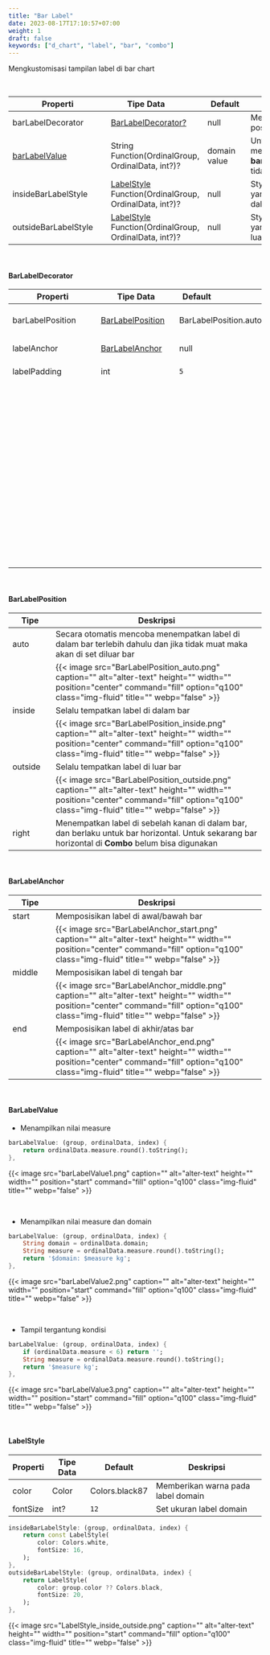 ```yaml
---
title: "Bar Label"
date: 2023-08-17T17:10:57+07:00
weight: 1
draft: false
keywords: ["d_chart", "label", "bar", "combo"]
---
```


Mengkustomisasi tampilan label di bar chart

<br>

| <div style="width:180px">Properti</div> | <div style="width:140px">Tipe Data</div>                             | <div style="width:70px">Default</div> | Deskripsi                                                       |
| --------------------------------------- | -------------------------------------------------------------------- | ------------------------------------- | --------------------------------------------------------------- |
| barLabelDecorator                       | [BarLabelDecorator?](#barlabeldecorator)                             | null                                  | Menentukan letak posisi label                                   |
| [barLabelValue](#barlabelvalue)         | String Function(OrdinalGroup, OrdinalData, int?)?                    | domain value                          | Untuk menampilkan label, **barLabelDecorator** tidak boleh null |
| insideBarLabelStyle                     | [LabelStyle](#labelstyle) Function(OrdinalGroup, OrdinalData, int?)? | null                                  | Styling teks label yang posisinya di dalam bar                  |
| outsideBarLabelStyle                    | [LabelStyle](#labelstyle) Function(OrdinalGroup, OrdinalData, int?)? | null                                  | Styling teks label yang posisinya di luar bar                   |

<br>

#### BarLabelDecorator

| <div style="width:160px">Properti</div> | <div style="width:140px">Tipe Data</div> | <div style="width:70px">Default</div> | Deskripsi                                                                                                                                                                                                                                                                                                                                                |
| --------------------------------------- | ---------------------------------------- | ------------------------------------- | -------------------------------------------------------------------------------------------------------------------------------------------------------------------------------------------------------------------------------------------------------------------------------------------------------------------------------------------------------- |
| barLabelPosition                        | [BarLabelPosition](#barlabelposition)    | BarLabelPosition.auto                 | Mengonfigurasi tempat menempatkan label relatif terhadap bar                                                                                                                                                                                                                                                                                             |
| labelAnchor                             | [BarLabelAnchor](#barlabelanchor)        | null                                  | Posisi label ketika di dalam bar                                                                                                                                                                                                                                                                                                                         |
| labelPadding                            | int                                      | `5`                                   | Jarak sebelum dan sesudah teks label                                                                                                                                                                                                                                                                                                                     |
|                                         |                                          |                                       | {{< image src="labelPadding.png" caption="" alt="alter-text" height="" width="" position="center" command="fill" option="q100" class="img-fluid" title=""  webp="false" >}} {{< image src="labelPadding2.png" caption="" alt="alter-text" height="" width="" position="center" command="fill" option="q100" class="img-fluid" title=""  webp="false" >}} |

<br>

#### BarLabelPosition

| <div style="width:70px">Tipe</div> | Deskripsi                                                                                                                                                                               |
| ---------------------------------- | --------------------------------------------------------------------------------------------------------------------------------------------------------------------------------------- |
| auto                               | Secara otomatis mencoba menempatkan label di dalam bar terlebih dahulu dan jika tidak muat maka akan di set diluar bar                                                                  |
|                                    | {{< image src="BarLabelPosition_auto.png" caption="" alt="alter-text" height="" width="" position="center" command="fill" option="q100" class="img-fluid" title=""  webp="false" >}}    |
| inside                             | Selalu tempatkan label di dalam bar                                                                                                                                                     |
|                                    | {{< image src="BarLabelPosition_inside.png" caption="" alt="alter-text" height="" width="" position="center" command="fill" option="q100" class="img-fluid" title=""  webp="false" >}}  |
| outside                            | Selalu tempatkan label di luar bar                                                                                                                                                      |
|                                    | {{< image src="BarLabelPosition_outside.png" caption="" alt="alter-text" height="" width="" position="center" command="fill" option="q100" class="img-fluid" title=""  webp="false" >}} |
| right                              | Menempatkan label di sebelah kanan di dalam bar, dan berlaku untuk bar horizontal. Untuk sekarang bar horizontal di **Combo** belum bisa digunakan                                      |

<br>

#### BarLabelAnchor

| <div style="width:70px">Tipe</div> | Deskripsi                                                                                                                                                                            |
| ---------------------------------- | ------------------------------------------------------------------------------------------------------------------------------------------------------------------------------------ |
| start                              | Memposisikan label di awal/bawah bar                                                                                                                                                 |
|                                    | {{< image src="BarLabelAnchor_start.png" caption="" alt="alter-text" height="" width="" position="center" command="fill" option="q100" class="img-fluid" title=""  webp="false" >}}  |
| middle                             | Memposisikan label di tengah bar                                                                                                                                                     |
|                                    | {{< image src="BarLabelAnchor_middle.png" caption="" alt="alter-text" height="" width="" position="center" command="fill" option="q100" class="img-fluid" title=""  webp="false" >}} |
| end                                | Memposisikan label di akhir/atas bar                                                                                                                                                 |
|                                    | {{< image src="BarLabelAnchor_end.png" caption="" alt="alter-text" height="" width="" position="center" command="fill" option="q100" class="img-fluid" title=""  webp="false" >}}    |

<br>

#### BarLabelValue

- Menampilkan nilai measure

```dart
barLabelValue: (group, ordinalData, index) {
    return ordinalData.measure.round().toString();
},
```

{{< image src="barLabelValue1.png" caption="" alt="alter-text" height="" width="" position="start" command="fill" option="q100" class="img-fluid" title=""  webp="false" >}}

<br>

- Menampilkan nilai measure dan domain

```dart
barLabelValue: (group, ordinalData, index) {
    String domain = ordinalData.domain;
    String measure = ordinalData.measure.round().toString();
    return '$domain: $measure kg';
},
```

{{< image src="barLabelValue2.png" caption="" alt="alter-text" height="" width="" position="start" command="fill" option="q100" class="img-fluid" title=""  webp="false" >}}

<br>

- Tampil tergantung kondisi

```dart
barLabelValue: (group, ordinalData, index) {
    if (ordinalData.measure < 6) return '';
    String measure = ordinalData.measure.round().toString();
    return '$measure kg';
},
```

{{< image src="barLabelValue3.png" caption="" alt="alter-text" height="" width="" position="start" command="fill" option="q100" class="img-fluid" title=""  webp="false" >}}

<br>

#### LabelStyle

| Properti | Tipe Data | Default        | Deskripsi                          |
| -------- | --------- | -------------- | ---------------------------------- |
| color    | Color     | Colors.black87 | Memberikan warna pada label domain |
| fontSize | int?      | `12`           | Set ukuran label domain            |

```dart
insideBarLabelStyle: (group, ordinalData, index) {
    return const LabelStyle(
        color: Colors.white,
        fontSize: 16,
    );
},
outsideBarLabelStyle: (group, ordinalData, index) {
    return LabelStyle(
        color: group.color ?? Colors.black,
        fontSize: 20,
    );
},
```

{{< image src="LabelStyle_inside_outside.png" caption="" alt="alter-text" height="" width="" position="start" command="fill" option="q100" class="img-fluid" title=""  webp="false" >}}

<br>
